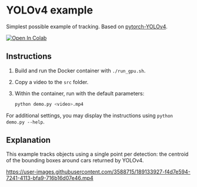 # YOLOv4 example

Simplest possible example of tracking. Based on [pytorch-YOLOv4](https://github.com/Tianxiaomo/pytorch-YOLOv4).

[![Open In Colab](https://colab.research.google.com/assets/colab-badge.svg)](https://colab.research.google.com/github/tryolabs/norfair/blob/master/demos/yolov4/yolov4_demo.ipynb)

## Instructions

1. Build and run the Docker container with `./run_gpu.sh`.
2. Copy a video to the `src` folder.
3. Within the container, run with the default parameters:

   ```bash
   python demo.py <video>.mp4
   ```

For additional settings, you may display the instructions using `python demo.py --help`.

## Explanation

This example tracks objects using a single point per detection: the centroid of the bounding boxes around cars returned by YOLOv4.

https://user-images.githubusercontent.com/3588715/189133927-f4d7e594-7241-4113-bfa9-716b16d07e46.mp4
